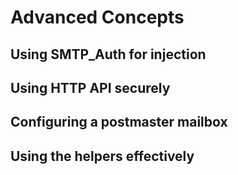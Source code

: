 # Advanced Concepts

## Using SMTP_Auth for injection

## Using HTTP API securely

## Configuring a postmaster mailbox

## Using the helpers effectively

